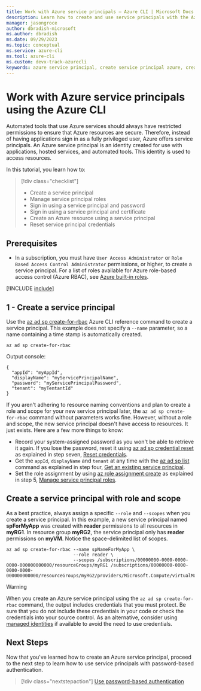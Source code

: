 ```yaml
---
title: Work with Azure service principals – Azure CLI | Microsoft Docs
description: Learn how to create and use service principals with the Azure CLI. Use service principals to gain control over which Azure resources can be accessed.
manager: jasongroce
author: dbradish-microsoft
ms.author: dbradish
ms.date: 09/29/2023
ms.topic: conceptual
ms.service: azure-cli
ms.tool: azure-cli
ms.custom: devx-track-azurecli
keywords: azure service principal, create service principal azure, create service principal azure cli
---
```

# Work with Azure service principals using the Azure CLI

Automated tools that use Azure services should always have restricted permissions to ensure that Azure resources are secure. Therefore, instead of having applications sign in as a fully privileged user, Azure offers service principals. An Azure service principal is an identity created for use with applications, hosted services, and automated tools.  This identity is used to access resources.

In this tutorial, you learn how to:

> [!div class="checklist"]
> * Create a service principal
> * Manage service principal roles
> * Sign in using a service principal and password
> * Sign in using a service principal and certificate
> * Create an Azure resource using a service principal
> * Reset service principal credentials

## Prerequisites

* In a subscription, you must have `User Access Administrator` or `Role Based Access Control Administrator` permissions, or higher, to create a service principal. For a list of roles available for Azure role-based access control (Azure RBAC), see [Azure built-in roles](/azure/role-based-access-control/built-in-roles).

[!INCLUDE [include](~/articles/reusable-content/azure-cli/azure-cli-prepare-your-environment-no-header.md)]

## 1 - Create a service principal

Use the [az ad sp create-for-rbac](/cli/azure/ad/sp#az_ad_sp_create_for_rbac) Azure CLI reference command to create a service principal. This example does not specify a `--name` parameter, so a name containing a time stamp is automatically created.

```azurecli-interactive
az ad sp create-for-rbac

```

Output console:

```output
{
  "appId": "myAppId",
  "displayName": "myServicePrincipalName",
  "password": "myServicePrincipalPassword",
  "tenant": "myTentantId"
}
```

If you aren't adhering to resource naming conventions and plan to create a role and scope for your new service principal later, the `az ad sp create-for-rbac` command without parameters works fine. However, without a role and scope, the new service principal doesn't have access to resources. It just exists. Here are a few more things to know:

* Record your system-assigned password as you won't be able to retrieve it again. If you lose the password, reset it using [az ad sp credential reset](/cli/azure/ad/sp/credential#az-ad-sp-credential-reset) as explained in step seven, [Reset credentials](./azure-cli-sp-tutorial-7.md).
* Get the `appId`, `displayName` and `tenant` at any time with the [az ad sp list](/cli/azure/ad/sp#az-ad-sp-list) command as explained in step four, [Get an existing service principal](./azure-cli-sp-tutorial-4.md).
* Set the role assignment by using [az role assignment create](/cli/azure/role/assignment#az-role-assignment-create) as explained in step 5, [Manage service principal roles](./azure-cli-sp-tutorial-5.md).

## Create a service principal with role and scope

As a best practice, always assign a specific `--role` and `--scopes` when you create a service principal. In this example, a new service principal named **spForMyApp** was created with **reader** permissions to all resources in **myRG1**. In resource group **myRG2**, the service principal only has **reader** permissions on **myVM**. Notice the space-delimited list of scopes.

```azurecli-interactive
az ad sp create-for-rbac --name spNameForMyApp \
                         --role reader \
                         --scopes /subscriptions/00000000-0000-0000-0000-000000000000/resourceGroups/myRG1 /subscriptions/00000000-0000-0000-0000-000000000000/resourceGroups/myRG2/providers/Microsoft.Compute/virtualMachines/myVM
```

> [!WARNING]
> When you create an Azure service principal using the `az ad sp create-for-rbac` command, the output includes credentials that you must protect. Be sure that you do not include these credentials in your code or check the credentials into your source control. As an alternative, consider using [managed identities](/azure/active-directory/managed-identities-azure-resources/overview) if available to avoid the need to use credentials.

## Next Steps

Now that you've learned how to create an Azure service principal, proceed to the next step to learn how to use service principals with password-based authentication.

> [!div class="nextstepaction"]
> [Use password-based authentication](./azure-cli-sp-tutorial-2.md)
